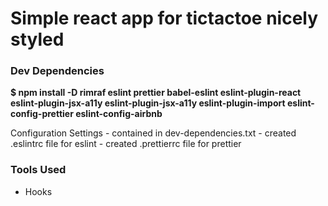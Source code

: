 # Simple react app for tictactoe nicely styled 

### Dev Dependencies
**$ npm install -D rimraf eslint prettier babel-eslint eslint-plugin-react eslint-plugin-jsx-a11y eslint-plugin-jsx-a11y eslint-plugin-import eslint-config-prettier eslint-config-airbnb**

Configuration Settings
    - contained in dev-dependencies.txt
    - created .eslintrc file for eslint
    - created .prettierrc file for prettier

### Tools Used

- Hooks